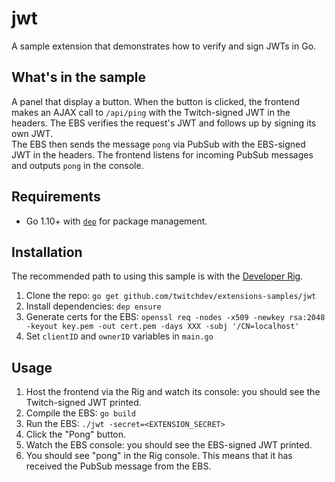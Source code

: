 # jwt
A sample extension that demonstrates how to verify and sign JWTs in Go. 

## What's in the sample
A panel that display a button. When the button is clicked, the frontend makes an AJAX call to `/api/ping` with the Twitch-signed JWT in the headers. The EBS verifies the request's JWT and follows up by signing its own JWT.  
The EBS then sends the message `pong` via PubSub with the EBS-signed JWT in the headers. The frontend listens for incoming PubSub messages and outputs `pong` in the console.

## Requirements
- Go 1.10+ with [`dep`](https://github.com/golang/dep) for package management. 

## Installation 
The recommended path to using this sample is with the [Developer Rig](https://github.com/twitchdev/developer-rig).

1. Clone the repo:
`go get github.com/twitchdev/extensions-samples/jwt` 
2. Install dependencies:
`dep ensure`
3. Generate certs for the EBS:
`openssl req -nodes -x509 -newkey rsa:2048 -keyout key.pem -out cert.pem -days XXX -subj '/CN=localhost'`
4. Set `clientID` and `ownerID` variables in `main.go`


## Usage

1. Host the frontend via the Rig and watch its console: you should see the Twitch-signed JWT printed.
2. Compile the EBS: `go build`
3. Run the EBS: `./jwt -secret=<EXTENSION_SECRET>`
4. Click the "Pong" button.  
5. Watch the EBS console: you should see the EBS-signed JWT printed.
6. You should see "pong" in the Rig console. This means that it has received the PubSub message from the EBS. 
